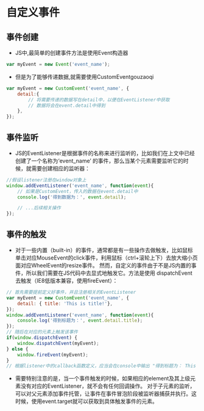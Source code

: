 # 自定义事件

## 事件创建

- JS中,最简单的创建事件方法是使用Event构造器

```js
var myEvent = new Event('event_name');
```

- 但是为了能够传递数据,就需要使用CustomEventgouzaoqi

```js
var myEvent = new CustomEvent('event_name', {
    detail:{
        // 将需要传递的数据写在detail中，以便在EventListener中获取
        // 数据将会在event.detail中得到
    },
});
```

## 事件监听

- JS的EventListener是根据事件的名称来进行监听的，比如我们在上文中已经创建了一个名称为‘event_name’ 的事件，那么当某个元素需要监听它的时候，就需要创建相应的监听器：

```js
//假设listener注册在window对象上
window.addEventListener('event_name', function(event){
    // 如果是CustomEvent，传入的数据在event.detail中
    console.log('得到数据为：', event.detail);

    // ...后续相关操作
});
```

## 事件的触发

- 对于一些内置（built-in）的事件，通常都是有一些操作去做触发，比如鼠标单击对应MouseEvent的click事件，利用鼠标（ctrl+滚轮上下）去放大缩小页面对应WheelEvent的resize事件。
然而，自定义的事件由于不是JS内置的事件，所以我们需要在JS代码中去显式地触发它。方法是使用 dispatchEvent 去触发（IE8低版本兼容，使用fireEvent）：

```js
// 首先需要提前定义好事件，并且注册相关的EventListener
var myEvent = new CustomEvent('event_name', { 
    detail: { title: 'This is title!'},
});
window.addEventListener('event_name', function(event){
    console.log('得到标题为：', event.detail.title);
});
// 随后在对应的元素上触发该事件
if(window.dispatchEvent) {  
    window.dispatchEvent(myEvent);
} else {
    window.fireEvent(myEvent);
}
// 根据listener中的callback函数定义，应当会在console中输出 "得到标题为： This is title!"
```

- 需要特别注意的是，当一个事件触发的时候，如果相应的element及其上级元素没有对应的EventListener，就不会有任何回调操作。 
对于子元素的监听，可以对父元素添加事件托管，让事件在事件冒泡阶段被监听器捕获并执行。这时候，使用event.target就可以获取到具体触发事件的元素。
